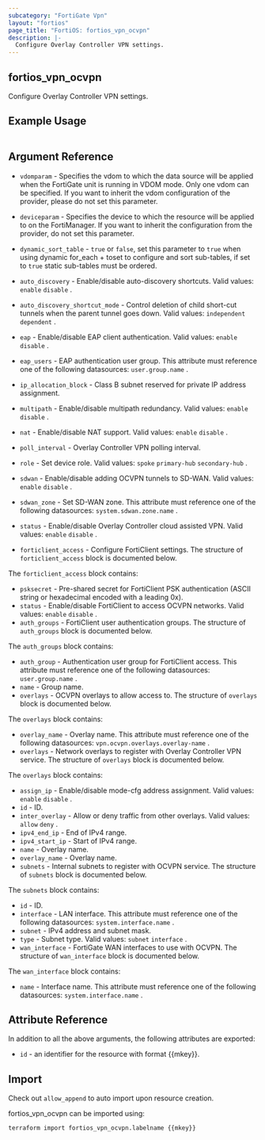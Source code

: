 ```yaml
---
subcategory: "FortiGate Vpn"
layout: "fortios"
page_title: "FortiOS: fortios_vpn_ocvpn"
description: |-
  Configure Overlay Controller VPN settings.
---
```


## fortios_vpn_ocvpn
Configure Overlay Controller VPN settings.

## Example Usage

```hcl

```

## Argument Reference
* `vdomparam` - Specifies the vdom to which the data source will be applied when the FortiGate unit is running in VDOM mode. Only one vdom can be specified. If you want to inherit the vdom configuration of the provider, please do not set this parameter.
* `deviceparam` - Specifies the device to which the resource will be applied to on the FortiManager. If you want to inherit the configuration from the provider, do not set this parameter.
* `dynamic_sort_table` - `true` or `false`, set this parameter to `true` when using dynamic for_each + toset to configure and sort sub-tables, if set to `true` static sub-tables must be ordered.

* `auto_discovery` - Enable/disable auto-discovery shortcuts. Valid values: `enable` `disable` .
* `auto_discovery_shortcut_mode` - Control deletion of child short-cut tunnels when the parent tunnel goes down. Valid values: `independent` `dependent` .
* `eap` - Enable/disable EAP client authentication. Valid values: `enable` `disable` .
* `eap_users` - EAP authentication user group. This attribute must reference one of the following datasources: `user.group.name` .
* `ip_allocation_block` - Class B subnet reserved for private IP address assignment.
* `multipath` - Enable/disable multipath redundancy. Valid values: `enable` `disable` .
* `nat` - Enable/disable NAT support. Valid values: `enable` `disable` .
* `poll_interval` - Overlay Controller VPN polling interval.
* `role` - Set device role. Valid values: `spoke` `primary-hub` `secondary-hub` .
* `sdwan` - Enable/disable adding OCVPN tunnels to SD-WAN. Valid values: `enable` `disable` .
* `sdwan_zone` - Set SD-WAN zone. This attribute must reference one of the following datasources: `system.sdwan.zone.name` .
* `status` - Enable/disable Overlay Controller cloud assisted VPN. Valid values: `enable` `disable` .
* `forticlient_access` - Configure FortiClient settings. The structure of `forticlient_access` block is documented below.

The `forticlient_access` block contains:

* `psksecret` - Pre-shared secret for FortiClient PSK authentication (ASCII string or hexadecimal encoded with a leading 0x).
* `status` - Enable/disable FortiClient to access OCVPN networks. Valid values: `enable` `disable` .
* `auth_groups` - FortiClient user authentication groups. The structure of `auth_groups` block is documented below.

The `auth_groups` block contains:

* `auth_group` - Authentication user group for FortiClient access. This attribute must reference one of the following datasources: `user.group.name` .
* `name` - Group name.
* `overlays` - OCVPN overlays to allow access to. The structure of `overlays` block is documented below.

The `overlays` block contains:

* `overlay_name` - Overlay name. This attribute must reference one of the following datasources: `vpn.ocvpn.overlays.overlay-name` .
* `overlays` - Network overlays to register with Overlay Controller VPN service. The structure of `overlays` block is documented below.

The `overlays` block contains:

* `assign_ip` - Enable/disable mode-cfg address assignment. Valid values: `enable` `disable` .
* `id` - ID.
* `inter_overlay` - Allow or deny traffic from other overlays. Valid values: `allow` `deny` .
* `ipv4_end_ip` - End of IPv4 range.
* `ipv4_start_ip` - Start of IPv4 range.
* `name` - Overlay name.
* `overlay_name` - Overlay name.
* `subnets` - Internal subnets to register with OCVPN service. The structure of `subnets` block is documented below.

The `subnets` block contains:

* `id` - ID.
* `interface` - LAN interface. This attribute must reference one of the following datasources: `system.interface.name` .
* `subnet` - IPv4 address and subnet mask.
* `type` - Subnet type. Valid values: `subnet` `interface` .
* `wan_interface` - FortiGate WAN interfaces to use with OCVPN. The structure of `wan_interface` block is documented below.

The `wan_interface` block contains:

* `name` - Interface name. This attribute must reference one of the following datasources: `system.interface.name` .

## Attribute Reference

In addition to all the above arguments, the following attributes are exported:
* `id` - an identifier for the resource with format {{mkey}}.

## Import

Check out `allow_append` to auto import upon resource creation.

fortios_vpn_ocvpn can be imported using:
```sh
terraform import fortios_vpn_ocvpn.labelname {{mkey}}
```
